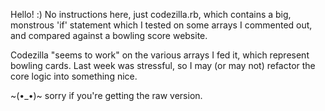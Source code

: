 Hello! :)
No instructions here, just codezilla.rb, which contains a big, monstrous 'if' statement which I tested on some arrays I commented out, and compared against a bowling score website.

Codezilla "seems to work" on the various arrays I fed it, which represent bowling cards. Last week was stressful, so I may (or may not) refactor the core logic into something nice.

~(•_•)~ sorry if you're getting the raw version.
